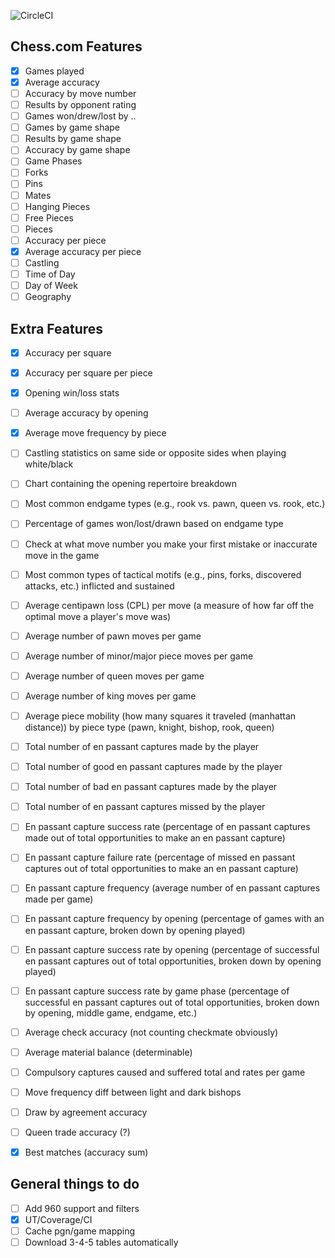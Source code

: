 ![CircleCI](https://img.shields.io/circleci/build/github/mvrozanti/chess-insights/master)

## Chess.com Features
- [x] Games played
- [x] Average accuracy
- [ ] Accuracy by move number
- [ ] Results by opponent rating
- [ ] Games won/drew/lost by ..
- [ ] Games by game shape
- [ ] Results by game shape
- [ ] Accuracy by game shape
- [ ] Game Phases
- [ ] Forks
- [ ] Pins
- [ ] Mates
- [ ] Hanging Pieces
- [ ] Free Pieces
- [ ] Pieces
- [ ] Accuracy per piece
- [x] Average accuracy per piece
- [ ] Castling
- [ ] Time of Day 
- [ ] Day of Week
- [ ] Geography

## Extra Features

- [x] Accuracy per square
- [x] Accuracy per square per piece
- [x] Opening win/loss stats
- [ ] Average accuracy by opening
- [x] Average move frequency by piece
- [ ] Castling statistics on same side or opposite sides when playing white/black
- [ ] Chart containing the opening repertoire breakdown 
- [ ] Most common endgame types (e.g., rook vs. pawn, queen vs. rook, etc.)
- [ ] Percentage of games won/lost/drawn based on endgame type
- [ ] Check at what move number you make your first mistake or inaccurate move in the game
- [ ] Most common types of tactical motifs (e.g., pins, forks, discovered attacks, etc.) inflicted and sustained
- [ ] Average centipawn loss (CPL) per move (a measure of how far off the optimal move a player's move was)
- [ ] Average number of pawn moves per game
- [ ] Average number of minor/major piece moves per game
- [ ] Average number of queen moves per game
- [ ] Average number of king moves per game
- [ ] Average piece mobility (how many squares it traveled (manhattan distance)) by piece type (pawn, knight, bishop, rook, queen)

- [ ] Total number of en passant captures made by the player
- [ ] Total number of good en passant captures made by the player
- [ ] Total number of bad en passant captures made by the player
- [ ] Total number of en passant captures missed by the player

- [ ] En passant capture success rate (percentage of en passant captures made out of total opportunities to make an en passant capture)
- [ ] En passant capture failure rate (percentage of missed en passant captures out of total opportunities to make an en passant capture)
- [ ] En passant capture frequency (average number of en passant captures made per game)
- [ ] En passant capture frequency by opening (percentage of games with an en passant capture, broken down by opening played)
- [ ] En passant capture success rate by opening (percentage of successful en passant captures out of total opportunities, broken down by opening played)
- [ ] En passant capture success rate by game phase (percentage of successful en passant captures out of total opportunities, broken down by opening, middle game, endgame, etc.)

- [ ] Average check accuracy (not counting checkmate obviously)
- [ ] Average material balance (determinable)
- [ ] Compulsory captures caused and suffered total and rates per game

- [ ] Move frequency diff between light and dark bishops
- [ ] Draw by agreement accuracy

- [ ] Queen trade accuracy (?)

- [x] Best matches (accuracy sum)

## General things to do
- [ ] Add 960 support and filters
- [x] UT/Coverage/CI
- [ ] Cache pgn/game mapping
- [ ] Download 3-4-5 tables automatically
